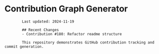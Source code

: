 # Contribution Graph Generator
            
            Last updated: 2024-11-19
            
            ## Recent Changes
            - Contribution #180: Refactor readme structure
            
            This repository demonstrates GitHub contribution tracking and commit generation.
        